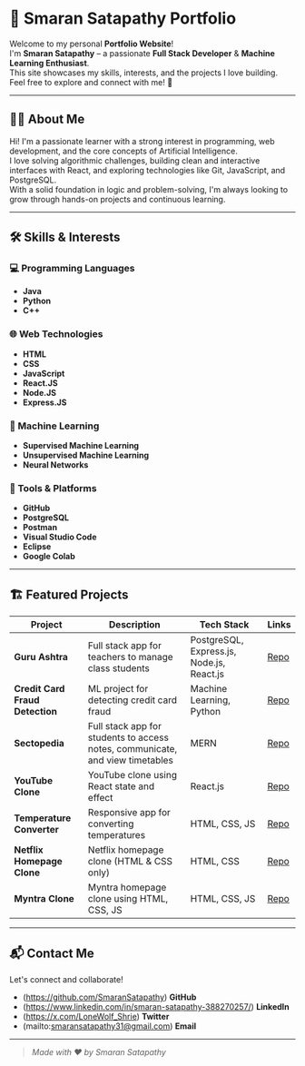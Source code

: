 # 🚀 Smaran Satapathy Portfolio

Welcome to my personal **Portfolio Website**!  
I'm **Smaran Satapathy** – a passionate **Full Stack Developer** & **Machine Learning Enthusiast**.  
This site showcases my skills, interests, and the projects I love building.  
Feel free to explore and connect with me! 🌟

---

## 👨‍💻 About Me

Hi! I'm a passionate learner with a strong interest in programming, web development, and the core concepts of Artificial Intelligence.  
I love solving algorithmic challenges, building clean and interactive interfaces with React, and exploring technologies like Git, JavaScript, and PostgreSQL.  
With a solid foundation in logic and problem-solving, I'm always looking to grow through hands-on projects and continuous learning.

---

## 🛠️ Skills & Interests

### 💻 Programming Languages
- **Java**
- **Python**
- **C++**

### 🌐 Web Technologies
- **HTML**
- **CSS**
- **JavaScript**
- **React.JS**
- **Node.JS**
- **Express.JS**

### 🤖 Machine Learning
- **Supervised Machine Learning**
- **Unsupervised Machine Learning**
- **Neural Networks**

### 🧰 Tools & Platforms
- **GitHub**
- **PostgreSQL**
- **Postman**
- **Visual Studio Code**
- **Eclipse**
- **Google Colab**

---

## 🏗️ Featured Projects

| Project | Description | Tech Stack | Links |
|---------|-------------|-----------|-------|
| **Guru Ashtra** | Full stack app for teachers to manage class students | PostgreSQL, Express.js, Node.js, React.js | [Repo](https://github.com/SmaranSatapathy/Guru-Ashtra) |
| **Credit Card Fraud Detection** | ML project for detecting credit card fraud | Machine Learning, Python | [Repo](https://github.com/SmaranSatapathy/Credit-Card-Fraud-Detection) |
| **Sectopedia** | Full stack app for students to access notes, communicate, and view timetables | MERN | [Repo](https://github.com/SmaranSatapathy/Sectopedia) |
| **YouTube Clone** | YouTube clone using React state and effect | React.js | [Repo](https://github.com/SmaranSatapathy/Youtube-Clone) |
| **Temperature Converter** | Responsive app for converting temperatures | HTML, CSS, JS | [Repo](https://github.com/SmaranSatapathy/Temperature-Converter) |
| **Netflix Homepage Clone** | Netflix homepage clone (HTML & CSS only) | HTML, CSS | [Repo](https://github.com/SmaranSatapathy/Netflix-Homepage) |
| **Myntra Clone** | Myntra homepage clone using HTML, CSS, JS | HTML, CSS, JS | [Repo](https://github.com/SmaranSatapathy/Myntra-Home-Page) |

---

## 📬 Contact Me

Let's connect and collaborate!  
- (https://github.com/SmaranSatapathy) **GitHub**
- (https://www.linkedin.com/in/smaran-satapathy-388270257/) **LinkedIn**
- (https://x.com/LoneWolf_Shrie) **Twitter**
- (mailto:smaransatapathy31@gmail.com) **Email**

---

> _Made with ❤️ by Smaran Satapathy_
